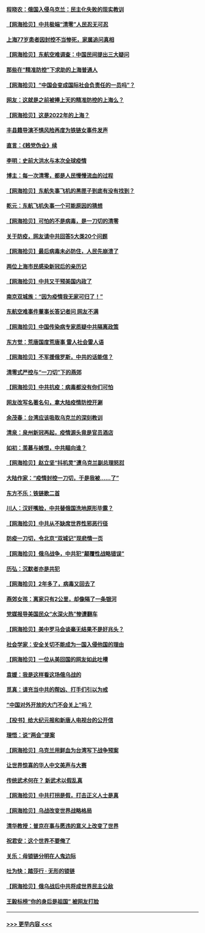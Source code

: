 #### [程晓农：俄国入侵乌克兰：民主化失败的现实教训](../pages/nsc993/n13686006.md?t=03312252) 
#### [【网海拾贝】中共极端“清零”人民忍无可忍](../pages/nsc993/n13685914.md?t=03312252) 
#### [上海77岁患者因封控不当惨死，家属追问真相](../pages/nsc993/n13685891.md?t=03312252) 
#### [【网海拾贝】东航空难调查：中国民间提出三大疑问](../pages/nsc993/n13683137.md?t=03312252) 
#### [那些在“精准防控”下求助的上海普通人](../pages/nsc993/n13683088.md?t=03312252) 
#### [【网海拾贝】“中国会变成国际社会负责任的一员吗”？](../pages/nsc993/n13680707.md?t=03312252) 
#### [网友：这就是之前被捧上天的精准防控的上海么？](../pages/nsc993/n13680287.md?t=03312252) 
#### [【网海拾贝】这是2022年的上海？](../pages/nsc993/n13678253.md?t=03312252) 
#### [丰县籍导演不惧风险再度为铁链女事件发声](../pages/nsc993/n13678215.md?t=03312252) 
#### [直言：《贱党伪业》续](../pages/nsc993/n13678056.md?t=03312252) 
#### [李明：史前大洪水与本次全球疫情](../pages/nsc993/n13677332.md?t=03312252) 
#### [博主：每一次清零，都是人民慢慢流血的过程](../pages/nsc993/n13676078.md?t=03312252) 
#### [【网海拾贝】东航失事飞机的黑匣子到底有没有找到？](../pages/nsc993/n13676034.md?t=03312252) 
#### [乾元：东航飞机失事一个可能原因的猜想](../pages/nsc993/n13675834.md?t=03312252) 
#### [【网海拾贝】可怕的不是病毒，是一刀切的清零](../pages/nsc993/n13674403.md?t=03312252) 
#### [关于防疫，网友请中共回答5大类20个问题](../pages/nsc993/n13674318.md?t=03312252) 
#### [【网海拾贝】最后病毒未必防住，人民先崩溃了](../pages/nsc993/n13672307.md?t=03312252) 
#### [两位上海市民感染新冠后的亲历记](../pages/nsc993/n13672217.md?t=03312252) 
#### [【网海拾贝】中共又干预美国内政了](../pages/nsc993/n13669564.md?t=03312252) 
#### [南京双城族：“因为疫情我无家可归了！”](../pages/nsc993/n13669511.md?t=03312252) 
#### [东航空难事件董事长答记者问 网友不满](../pages/nsc993/n13669436.md?t=03312252) 
#### [【网海拾贝】中国传染病专家质疑中共隔离政策](../pages/nsc993/n13667190.md?t=03312252) 
#### [东方觉：荒唐国度荒唐事 雷人社会雷人语](../pages/nsc993/n13666926.md?t=03312252) 
#### [【网海拾贝】不军援俄罗斯，中共的话能信？](../pages/nsc993/n13664594.md?t=03312252) 
#### [清零式严控与“一刀切”下的燕郊](../pages/nsc993/n13664450.md?t=03312252) 
#### [【网海拾贝】中共抗疫：病毒都没有你们可怕](../pages/nsc993/n13662063.md?t=03312252) 
#### [网友改写名著名句，拿大陆疫情防控开涮](../pages/nsc993/n13661999.md?t=03312252) 
#### [余茂春：台湾应该吸取乌克兰的深刻教训](../pages/nsc993/n13661829.md?t=03312252) 
#### [清泉：泉州新冠再起，疫情源头竟是官员酒店](../pages/nsc993/n13660898.md?t=03312252) 
#### [如初：羡慕与嫉恨，中共瞄向谁？](../pages/nsc993/n13660773.md?t=03312252) 
#### [【网海拾贝】赵立坚“抖机灵”遭乌克兰副总理怒怼](../pages/nsc993/n13659660.md?t=03312252) 
#### [大陆作家：“疫情封控一刀切，于是我被……了”](../pages/nsc993/n13659323.md?t=03312252) 
#### [东方不乐：铁链歌二首](../pages/nsc993/n13659123.md?t=03312252) 
#### [川人：汉奸嘴脸，中共替俄国洗地原形毕露？](../pages/nsc993/n13657995.md?t=03312252) 
#### [【网海拾贝】中共从不缺席世界性邪恶行径](../pages/nsc993/n13657799.md?t=03312252) 
#### [防疫一刀切，令北京“双城记”现悲情一页](../pages/nsc993/n13657746.md?t=03312252) 
#### [【网海拾贝】俄乌战争，中共犯“颠覆性战略错误”](../pages/nsc993/n13655760.md?t=03312252) 
#### [历弘：沉默者亦是共犯](../pages/nsc993/n13652799.md?t=03312252) 
#### [【网海拾贝】2年多了，病毒又回去了](../pages/nsc993/n13652629.md?t=03312252) 
#### [燕郊女孩：离家只有2公里，却像隔了一条银河](../pages/nsc993/n13652450.md?t=03312252) 
#### [党媒报导美国民众“水深火热”惨遭翻车](../pages/nsc993/n13649966.md?t=03312252) 
#### [【网海拾贝】美中罗马会谈毫无结果不是好兆头？](../pages/nsc993/n13649860.md?t=03312252) 
#### [社会学家：安全关切不能成为一国入侵他国的理由](../pages/nsc993/n13649744.md?t=03312252) 
#### [【网海拾贝】一位从美回国的网友如此吐槽](../pages/nsc993/n13647381.md?t=03312252) 
#### [袁媛：我是这样看这场俄乌战的](../pages/nsc993/n13644892.md?t=03312252) 
#### [觅真：请充当中共的帮凶、打手们引以为戒](../pages/nsc993/n13644228.md?t=03312252) 
#### [“中国对外开放的大门不会关上”吗？](../pages/nsc993/n13644191.md?t=03312252) 
#### [【投书】给大纪元报和新唐人电视台的公开信](../pages/nsc993/n13644124.md?t=03312252) 
#### [理悟：说“两会”提案](../pages/nsc993/n13643927.md?t=03312252) 
#### [【网海拾贝】乌克兰用鲜血为台湾写下战争预案](../pages/nsc993/n13643578.md?t=03312252) 
#### [让世界惊喜的华人中文美声与大赛](../pages/nsc993/n13641647.md?t=03312252) 
#### [传统武术何在？ 新武术以假乱真](../pages/nsc993/n13641615.md?t=03312252) 
#### [【网海拾贝】中共打拐是假，打击正义人士是真](../pages/nsc993/n13641238.md?t=03312252) 
#### [【网海拾贝】乌战改变世界战略格局](../pages/nsc993/n13639171.md?t=03312252) 
#### [清华教授：普京在事与愿违的意义上改变了世界](../pages/nsc993/n13639019.md?t=03312252) 
#### [祝君安：这个世界不要俺了](../pages/nsc993/n13638903.md?t=03312252) 
#### [关乐：母锁链分明在人鬼边际](../pages/nsc993/n13637601.md?t=03312252) 
#### [吐为快：踏莎行 · 无形的锁链](../pages/nsc993/n13637555.md?t=03312252) 
#### [【网海拾贝】俄乌战后中共将成世界民主公敌](../pages/nsc993/n13636363.md?t=03312252) 
#### [王毅标榜“你的身后是祖国” 被网友打脸](../pages/nsc993/n13636270.md?t=03312252) 

----
#### [ >>> 更早内容 <<< ](../indexes/nsc993-earlier.md)
